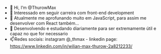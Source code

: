 - 👋 Hi, I’m @ThurowMax
- 👀 Interessado em seguir carreira com front-end development
- 🌱 Atualmente me aprofunando muito em JavaScript, para assim me desenvolver com React também...
- 💞️ Desenvolvendo e estudando diariamente para ser extremamente útil e capaz no que for necessario
- 📫Redes sociais: instagram @_thmax - linkedin page: https://www.linkedin.com/in/wilian-max-thurow-2a8212233/

<!---
ThurowMax/ThurowMax is a ✨ special ✨ repository because its `README.md` (this file) appears on your GitHub profile.
You can click the Preview link to take a look at your changes.
--->

